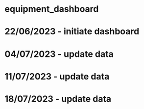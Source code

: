 # equipment_dashboard
# 22/06/2023 - initiate dashboard
# 04/07/2023 - update data 
# 11/07/2023 - update data
# 18/07/2023 - update data
